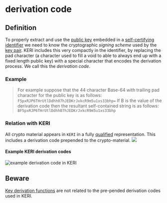 # derivation code
## Definition

To properly extract and use the [public key](public-key-infrastructure) embedded in a [self-certifying identifier](self-certifying-identifier) we need to know the cryptographic _signing scheme_ used by the [key pair](key-pair). KERI includes this very compactly in the identifier, by replacing the pad character (a character used to fill a void to able to always end up with a fixed length public key) with a special character that encodes the derivation process. We call this the _derivation code_.

### Example
>
> For example suppose that the 44 character Base-64 with trailing pad character for the public key is as follows:
`F5pxRJP6THrUtlDdhh07hJEDKrJxkcR9m5u1xs33bhp=`
>If B is the value of the derivation code then the resultant self-contained string is as follows:
`BF5pxRJP6THrUtlDdhh07hJEDKrJxkcR9m5u1xs33bhp`

### Relation with KERI

All crypto material appears in `KERI` in a fully [qualified](qualified) representation. This includes a derivation code prepended to the crypto-material.
![](https://github.com/WebOfTrust/keri/blob/main/images/derivation-code.png)

#### Example KERI derivation codes

![example derivation code in KERI](https://raw.githubusercontent.com/WebOfTrust/WOT-terms/main/static/img/derivation-code.png)

## Beware

[Key derivation functions](https://en.wikipedia.org/wiki/Key_derivation_function) are not related to the pre-pended derivation codes used in KERI.
